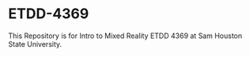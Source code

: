 # ETDD-4369
This Repository is for Intro to Mixed Reality ETDD 4369 at Sam Houston State University.
